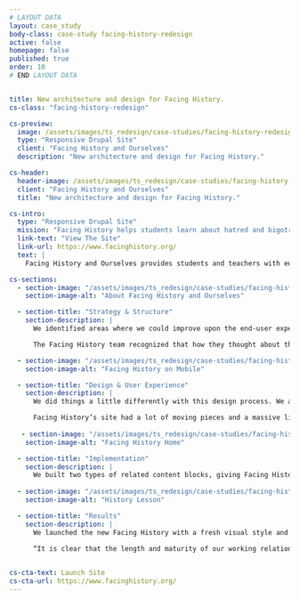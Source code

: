 ```yaml
---
# LAYOUT DATA
layout: case_study
body-class: case-study facing-history-redesign
active: false
homepage: false
published: true
order: 10
# END LAYOUT DATA


title: New architecture and design for Facing History.
cs-class: "facing-history-redesign"

cs-preview:
  image: /assets/images/ts_redesign/case-studies/facing-history-redesign/FH-Case-Study-Headers-2.jpg
  type: "Responsive Drupal Site"
  client: "Facing History and Ourselves"
  description: "New architecture and design for Facing History."

cs-header:
  header-image: /assets/images/ts_redesign/case-studies/facing-history-redesign/FH-Case-Study-Headers-2.jpg
  client: "Facing History and Ourselves"
  title: "New architecture and design for Facing History."

cs-intro:
  type: "Responsive Drupal Site"
  mission: "Facing History helps students learn about hatred and bigotry so they can stop them from happening in the future."
  link-text: "View The Site"
  link-url: https://www.facinghistory.org/
  text: |
    Facing History and Ourselves provides students and teachers with educational resources that examine historical and modern bigotry. They seek to safeguard a more humane citizenry by encouraging careful study of prejudice as it affects our communities. Our engagement with Facing History began several years ago when we were approached to tackle a back-end redesign of their website. Over time, we recognized an opportunity to further improve upon the site architecture to better meet their web goals. We recommended a front-end redesign, and Facing History decided to pursue it.

cs-sections:
  - section-image: "/assets/images/ts_redesign/case-studies/facing-history-redesign/facinghistory-aboutus.jpg"
    section-image-alt: "About Facing History and Ourselves"

  - section-title: "Strategy & Structure"
    section-description: |
      We identified areas where we could improve upon the end-user experience to better communicate the importance of Facing History’s work. In doing so, we also identified areas where structural changes needed to be made in order to support the subsequent design changes.

      The Facing History team recognized that how they thought about their content also needed to change. They moved from their previous organizational system to one that grouped content by topic areas as opposed to content types, which was an overall shift from insider thinking to user thinking. The end result was an effective strategy for surfacing content, design, and UX vision for the site.

  - section-image: "/assets/images/ts_redesign/case-studies/facing-history-redesign/facinghistory-mobile.jpg"
    section-image-alt: "Facing History on Mobile"

  - section-title: "Design & User Experience"
    section-description: |
      We did things a little differently with this design process. We actually presented a homepage comp to Facing History stakeholders as the first step of the design process. Once Facing History signed off on that comp, we began building the various responsive sizes that we would need based on the original comp. Then came the wireframes, which we created in Sketch. From there, we moved onto the design.

      Facing History’s site had a lot of moving pieces and a massive library of content that needed to be displayed in a variety of ways - card views, teasers, to full and detailed pages. We developed new calls to action that encouraged user engagement with this content. Image styling was a major element of this redesign, transforming what was formerly a primarily text-based site into a highly visual educational experience.
      
   - section-image: "/assets/images/ts_redesign/case-studies/facing-history-redesign/facinghistory-home.jpg"
    section-image-alt: "Facing History Home"

  - section-title: "Implementation"
    section-description: |
      We built two types of related content blocks, giving Facing History the tools to pull users deeper into their content. The first was a related content block where editors could reference any number of pieces of content or media, and then have them rendered in an attractive "card" view below or beside the primary content. When a curated block of related content isn't available, we use Apache Solr's “More Like This” functionality to display relevant content based on its similarity with the primary content. These same blocks can also show related or relevant upcoming events.
      
  - section-image: "/assets/images/ts_redesign/case-studies/facing-history-redesign/facinghistory-lesson.jpg"
    section-image-alt: "History Lesson"

  - section-title: "Results"
    section-description: |
      We launched the new Facing History with a fresh visual style and revamped information architecture. This new site tells Facing History’s story in a compelling and engaging way, encouraging users to dive deeper into the wealth of carefully curated information that awaits them. 

      “It is clear that the length and maturity of our working relationship with TS has brought us to a highly functioning, productive, and positive place. It is also very apparent that ThinkShout deeply understands FH's digital landscape, our goals, and our staff/stakeholder needs. We've had a true partnership in executing every element of this project from discovery through to post-launch polish.”
     

cs-cta-text: Launch Site
cs-cta-url: https://www.facinghistory.org/
---
```

